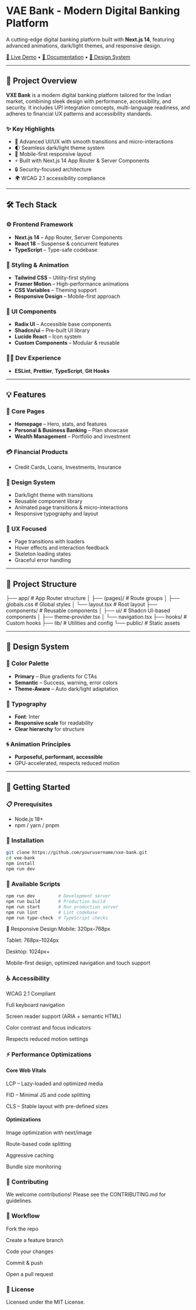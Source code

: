 # VAE Bank - Modern Digital Banking Platform

A cutting-edge digital banking platform built with **Next.js 14**, featuring advanced animations, dark/light themes, and responsive design.

[🚀 Live Demo](https://vxe-bank-demo.vercel.app) • [📖 Documentation](#project-overview) • [🎨 Design System](#design-system)

---

## 🧭 Project Overview

**VXE Bank** is a modern digital banking platform tailored for the Indian market, combining sleek design with performance, accessibility, and security. It includes UPI integration concepts, multi-language readiness, and adheres to financial UX patterns and accessibility standards.

### ✨ Key Highlights

- 🎨 Advanced UI/UX with smooth transitions and micro-interactions  
- 🌓 Seamless dark/light theme system  
- 📱 Mobile-first responsive layout  
- ⚡ Built with Next.js 14 App Router & Server Components  
- 🔒 Security-focused architecture  
- 🌍 WCAG 2.1 accessibility compliance  

---

## 🛠️ Tech Stack

### ⚙️ Frontend Framework

- **Next.js 14** – App Router, Server Components
- **React 18** – Suspense & concurrent features
- **TypeScript** – Type-safe codebase

### 💅 Styling & Animation

- **Tailwind CSS** – Utility-first styling  
- **Framer Motion** – High-performance animations  
- **CSS Variables** – Theming support  
- **Responsive Design** – Mobile-first approach  

### 🧩 UI Components

- **Radix UI** – Accessible base components  
- **Shadcn/ui** – Pre-built UI library  
- **Lucide React** – Icon system  
- **Custom Components** – Modular & reusable  

### 🧑‍💻 Dev Experience

- **ESLint**, **Prettier**, **TypeScript**, **Git Hooks**

---

## 💡 Features

### 🏦 Core Pages

- **Homepage** – Hero, stats, and features  
- **Personal & Business Banking** – Plan showcase  
- **Wealth Management** – Portfolio and investment  

### 💳 Financial Products

- Credit Cards, Loans, Investments, Insurance  

### 🎨 Design System

- Dark/light theme with transitions  
- Reusable component library  
- Animated page transitions & micro-interactions  
- Responsive typography and layout  

### 📱 UX Focused

- Page transitions with loaders  
- Hover effects and interaction feedback  
- Skeleton loading states  
- Graceful error handling  

---

## 🧱 Project Structure

├── app/ # App Router structure
│ ├── (pages)/ # Route groups
│ ├── globals.css # Global styles
│ └── layout.tsx # Root layout
├── components/ # Reusable components
│ ├── ui/ # Shadcn UI-based components
│ ├── theme-provider.tsx
│ └── navigation.tsx
├── hooks/ # Custom hooks
├── lib/ # Utilities and config
└── public/ # Static assets


---

## 🎨 Design System

### 🎯 Color Palette

- **Primary** – Blue gradients for CTAs  
- **Semantic** – Success, warning, error colors  
- **Theme-Aware** – Auto dark/light adaptation  

### 📝 Typography

- **Font**: Inter  
- **Responsive scale** for readability  
- **Clear hierarchy** for structure  

### 🌀 Animation Principles

- **Purposeful, performant, accessible**  
- GPU-accelerated, respects reduced motion  

---

## 🚀 Getting Started

### 📋 Prerequisites

- Node.js 18+
- npm / yarn / pnpm

### 🔧 Installation

```bash
git clone https://github.com/yourusername/vxe-bank.git
cd vxe-bank
npm install
npm run dev
```
### 📜 Available Scripts

```bash
npm run dev         # Development server
npm run build       # Production build
npm run start       # Run production server
npm run lint        # Lint codebase
npm run type-check  # TypeScript checks
```

📱 Responsive Design
Mobile: 320px–768px

Tablet: 768px–1024px

Desktop: 1024px+

Mobile-first design, optimized navigation and touch support

### ♿ Accessibility
WCAG 2.1 Compliant

Full keyboard navigation

Screen reader support (ARIA + semantic HTML)

Color contrast and focus indicators

Respects reduced motion settings

### ⚡ Performance Optimizations
#### Core Web Vitals
LCP – Lazy-loaded and optimized media

FID – Minimal JS and code splitting

CLS – Stable layout with pre-defined sizes

#### Optimizations
Image optimization with next/image

Route-based code splitting

Aggressive caching

Bundle size monitoring


### 🤝 Contributing
We welcome contributions!
Please see the CONTRIBUTING.md for guidelines.

### 🔄 Workflow
Fork the repo

Create a feature branch

Code your changes

Commit & push

Open a pull request

### 📄 License
Licensed under the MIT License.